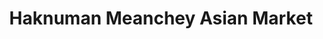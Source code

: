 ---
title: "Haknuman Meanchey Asian Market"
url: /portland/haknuman-meanchey-asian-market/
shop: Lebensmittel
---